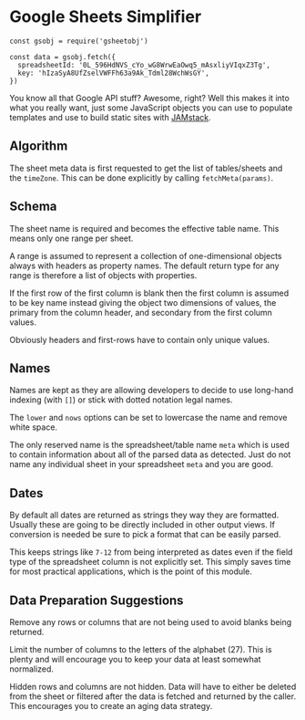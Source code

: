 Google Sheets Simplifier
========================

```
const gsobj = require('gsheetobj')

const data = gsobj.fetch({
  spreadsheetId: '0L_596HdNVS_cYo_wG8WrwEaOwq5_mAsxliyVIqxZ3Tg',
  key: 'hIzaSyA8UfZselVWFFh63a9Ak_Tdml28WchWsGY',
})

```

You know all that Google API stuff? Awesome, right? Well this makes it
into what you really want, just some JavaScript objects you can use to
populate templates and use to build static sites with
[JAMstack](https://jamstack.org).

Algorithm
---------

The sheet meta data is first requested to get the list of tables/sheets
and the `timeZone`. This can be done explicitly by calling
`fetchMeta(params)`.

Schema
------

The sheet name is required and becomes the effective table name. This
means only one range per sheet.

A range is assumed to represent a collection of one-dimensional objects
always with headers as property names. The default return type for any
range is therefore a list of objects with properties. 

If the first row of the first column is blank then the first column is
assumed to be key name instead giving the object two dimensions of
values, the primary from the column header, and secondary from the first
column values.

Obviously headers and first-rows have to contain only unique values.

Names
-----

Names are kept as they are allowing developers to decide to use
long-hand indexing (with `[]`) or stick with dotted notation legal
names.

The `lower` and `nows` options can be set to lowercase the name and
remove white space.

The only reserved name is the spreadsheet/table name `meta` which is
used to contain information about all of the parsed data as detected.
Just do not name any individual sheet in your spreadsheet `meta` and you
are good.

Dates
-----

By default all dates are returned as strings they way they are
formatted. Usually these are going to be directly included in other
output views. If conversion is needed be sure to pick a format that can
be easily parsed.

This keeps strings like `7-12` from being interpreted as dates even if
the field type of the spreadsheet column is not explicitly set. This
simply saves time for most practical applications, which is the point of
this module.

Data Preparation Suggestions
----------------------------

Remove any rows or columns that are not being used to avoid blanks being
returned.

Limit the number of columns to the letters of the alphabet (27). This is
plenty and will encourage you to keep your data at least somewhat
normalized.

Hidden rows and columns are not hidden. Data will have to either be
deleted from the sheet or filtered after the data is fetched and
returned by the caller. This encourages you to create an aging data
strategy.
